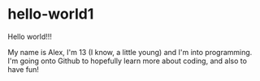 # hello-world1

  Hello world!!!
  
My name is Alex, I'm 13 (I know, a little young) and I'm into programming. I'm going onto Github to hopefully learn more about coding, and also to have fun!
